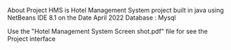 About
Project HMS is Hotel Management System project built in java using NetBeans IDE 8.1 on the Date April 2022
Database : Mysql

Use the "Hotel Management System Screen shot.pdf" file for see the Project interface

